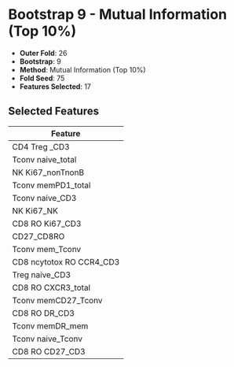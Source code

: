 # Bootstrap 9 - Mutual Information (Top 10%)

- **Outer Fold**: 26
- **Bootstrap**: 9
- **Method**: Mutual Information (Top 10%)
- **Fold Seed**: 75
- **Features Selected**: 17

## Selected Features

| Feature |
|---------|
| CD4 Treg _CD3 |
| Tconv naive_total |
| NK Ki67_nonTnonB |
| Tconv memPD1_total |
| Tconv naive_CD3 |
| NK Ki67_NK |
| CD8  RO Ki67_CD3 |
| CD27_CD8RO |
| Tconv mem_Tconv |
| CD8 ncytotox RO CCR4_CD3 |
| Treg naive_CD3 |
| CD8 RO CXCR3_total |
| Tconv memCD27_Tconv |
| CD8 RO DR_CD3 |
| Tconv memDR_mem |
| Tconv naive_Tconv |
| CD8 RO CD27_CD3 |
